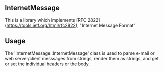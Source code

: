 ## InternetMessage

This is a library which implements [RFC 2822] (https://tools.ietf.org/html/rfc2822),
"Internet Message Format"

## Usage 

The 'InternetMessage::InternetMessage' class is used to parse e-mail or web
server/client messsages from strings, render them as strings, and get or set 
the individual headers or the body.
